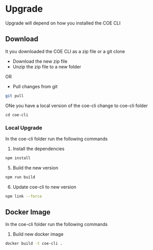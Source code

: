 # Upgrade

Upgrade will depend on how you installed the COE CLI

## Download

It you downloaded the COE CLI as a zip file or a git clone

- Download the new zip file
- Unzip the zip file to a new folder 

OR

- Pull changes from git

```bash
git pull

```

ONe you have a local version of the coe-cli change to coe-cli folder

```
cd coe-cli

```

### Local Upgrade

In the coe-cli folder run the following commands

1. Install the dependencies

```bash
npm install

```

5. Build the new version

```bash
npm run build

```

6. Update coe-cli to new version

```bash
npm link --force

```

## Docker Image

In the coe-cli folder run the following commands

1. Build new docker image

```bash
docker build -t coe-cli .

```

